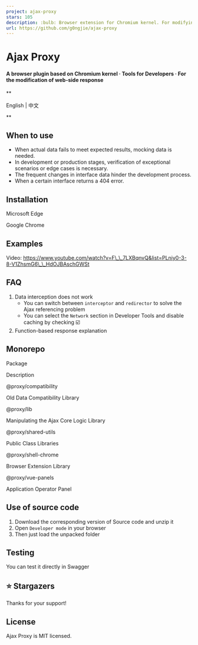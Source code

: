 ```yaml
---
project: ajax-proxy
stars: 105
description: :bulb: Browser extension for Chromium kernel. For modifying your Ajax responses
url: https://github.com/g0ngjie/ajax-proxy
---
```


  

Ajax Proxy
==========

  

#### A browser plugin based on Chromium kernel · Tools for Developers · For the modification of web-side response

**

English | 中文

**

When to use
-----------

-   When actual data fails to meet expected results, mocking data is needed.
-   In development or production stages, verification of exceptional scenarios or edge cases is necessary.
-   The frequent changes in interface data hinder the development process.
-   When a certain interface returns a 404 error.

Installation
------------

Microsoft Edge

Google Chrome

Examples
--------

Video: https://www.youtube.com/watch?v=F\_\_7LXBqnvQ&list=PLniy0-3-8-V1ZhsmG6\_\_HdOJBAschGWSt

FAQ
---

1.  Data interception does not work
    -   You can switch between `interceptor` and `redirector` to solve the Ajax referencing problem
    -   You can select the `Network` section in Developer Tools and disable caching by checking ☑️
2.  Function-based response explanation

Monorepo
--------

Package

Description

@proxy/compatibility

Old Data Compatibility Library

@proxy/lib

Manipulating the Ajax Core Logic Library

@proxy/shared-utils

Public Class Libraries

@proxy/shell-chrome

Browser Extension Library

@proxy/vue-panels

Application Operator Panel

Use of source code
------------------

1.  Download the corresponding version of Source code and unzip it
2.  Open `Developer mode` in your browser
3.  Then just load the unpacked folder

Testing
-------

You can test it directly in Swagger

⭐ Stargazers
------------

Thanks for your support!

License
-------

Ajax Proxy is MIT licensed.
